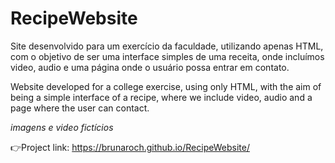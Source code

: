 # RecipeWebsite
Site desenvolvido para um exercício da faculdade, utilizando apenas HTML, com o objetivo de ser uma interface simples de uma receita, onde incluímos video, audio e uma página onde o usuário possa entrar em contato.

Website developed for a college exercise, using only HTML, with the aim of being a simple interface of a recipe, where we include video, audio and a page where the user can 
contact.

*imagens e video fictícios*

👉Project link: https://brunaroch.github.io/RecipeWebsite/
